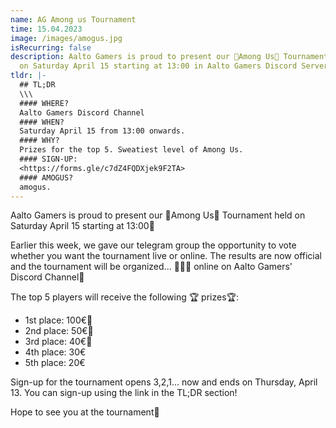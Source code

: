 ```yaml
---
name: AG Among us Tournament
time: 15.04.2023
image: /images/amogus.jpg
isRecurring: false
description: Aalto Gamers is proud to present our 🚀Among Us🚀 Tournament held
  on Saturday April 15 starting at 13:00 in Aalto Gamers Discord Server🚨
tldr: |-
  ## TL;DR
  \\\
  #### WHERE?
  Aalto Gamers Discord Channel
  #### WHEN?
  Saturday April 15 from 13:00 onwards.
  #### WHY?
  Prizes for the top 5. Sweatiest level of Among Us.
  #### SIGN-UP:
  <https://forms.gle/c7dZ4FQDXjek9F2TA>
  #### AMOGUS?
  amogus.
---
```

Aalto Gamers is proud to present our 🚀Among Us🚀 Tournament held on Saturday April 15 starting at 13:00🚨

Earlier this week, we gave our telegram group the opportunity to vote whether you want the tournament live or online. The results are now official and the tournament will be organized... 🥁🥁🥁 online on Aalto Gamers' Discord Channel🎉

The top 5 players will receive the following 🏆 prizes🏆: 

* 1st place: 100€🥇
* 2nd place: 50€🥈
* 3rd place: 40€🥉
* 4th place: 30€
* 5th place: 20€

Sign-up for the tournament opens 3,2,1... now and ends on Thursday, April 13. You can sign-up using the link in the TL;DR section!

Hope to see you at the tournament👀